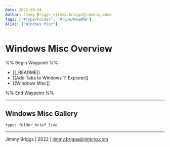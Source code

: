 ```yaml
---
Date: 2022-09-24
Author: Jimmy Briggs <jimmy.briggs@jimbrig.com>
Tags: ["#Type/Folder", "#Type/ReadMe"]
Alias: ["Windows Misc"]
---
```


# Windows Misc Overview

%% Begin Waypoint %%
- [[_README]]
- [[Add Tabs to Windows 11 Explorer]]
- [[Windows Misc]]

%% End Waypoint %%

***

## Windows Misc Gallery

 
```ccard
type: folder_brief_live
```
 

***

Jimmy Briggs | 2022 | <jimmy.briggs@jimbrig.com>



